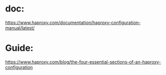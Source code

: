 # doc:
https://www.haproxy.com/documentation/haproxy-configuration-manual/latest/

# Guide:
https://www.haproxy.com/blog/the-four-essential-sections-of-an-haproxy-configuration
